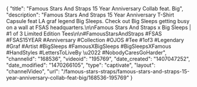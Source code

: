 {
    "title": "Famous Stars And Straps 15 Year Anniversary Collab feat. Big",
    "description": "Famous Stars And Straps 15 Year Anniversary T-Shirt Capsule feat LA graf legend Big Sleeps. Check out Big Sleeps getting busy on a wall at FSAS headquarters.\n\nFamous Stars And Straps x Big Sleeps | #1 of 3 Limited Edition Tees\n\n#FamousStarsAndStraps #FSAS #FSAS15YEAR #Anniversary #Collection #OJOS #Tee #1of3 #Legendary #Graf #Artist #BigSleeps #FamousXBigSleeps #BigSleepsXFamous #HandStyles #LettersToLiveBy \u2022 #NobodyCaresGoHarder",
    "channelid": "168536",
    "videoid": "195769",
    "date_created": "1407047252",
    "date_modified": "1470266105",
    "type": "captivate",
    "layout": "channelVideo",
    "url": "\/famous-stars-straps\/famous-stars-and-straps-15-year-anniversary-collab-feat-big\/168536-195769"
}